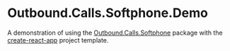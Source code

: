 # Outbound.Calls.Softphone.Demo
A demonstration of using the [Outbound.Calls.Softphone](https://github.com/outbound-ai/Oubound.Calls.Softphone) package with the [create-react-app](https://create-react-app.dev/) project template.